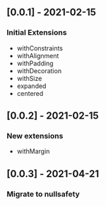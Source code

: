 ## [0.0.1] - 2021-02-15

### Initial Extensions

* withConstraints
* withAlignment
* withPadding
* withDecoration
* withSize
* expanded
* centered

## [0.0.2] - 2021-02-15

### New extensions

* withMargin

## [0.0.3] - 2021-04-21

### Migrate to nullsafety
